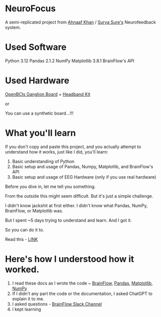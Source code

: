 # NeuroFocus

A semi-replicated project from [Ahnaaf Khan](https://ahnaafk.medium.com/creating-a-neurofeedback-program-with-python-c6153022a4e7) / [Surya Sure's](https://medium.com/@suryasure734/building-a-neurofeedback-program-to-assess-concentration-and-relaxation-25f38afc0fdd) Neurofeedback system.

# Used Software
Python 3.12 
Pandas 2.1.2 
NumPy 
Matplotlib 3.8.1
BrainFlow's API

# Used Hardware
[OpenBCIs Ganglion Board](https://shop.openbci.com/products/ganglion-board) + [Headband Kit](https://fri-fl-shop.com/products/headband-kit-for-openbci)

or

You can use a synthetic board...!!!

# What you'll learn

If you don't copy and paste this project, and you actually attempt to understand how it works, just like I did, you'll learn:

1. Basic understanding of Python
2. Basic setup and usage of Pandas, Numpy, Matplotlib, and BrainFlow's API
3. Basic setup and usage of EEG Hardware (only if you use real hardware)

Before you dive in, let me tell you something.

From the outside this might seem difficult. But it's just a simple challenge.

I didn't know jackshit at first either. I didn't know what Pandas, NumPy, BrainFlow, or Matplotlib was.

But I spent ~5 days trying to understand and learn. And I got it.

So you can do it to.

Read this - [LINK](https://www.linkedin.com/posts/vxnuaj_as-i-explore-bcis-signal-processing-and-activity-7129422585389289472-xiMr)

# Here's how I understood how it worked.

1. I read these docs as I wrote the code ~ [BrainFlow](https://brainflow.readthedocs.io/en/stable/UserAPI.html), [Pandas](https://pandas.pydata.org/docs/), [Matplotlib](https://matplotlib.org/stable/index.html), [NumPy](https://numpy.org/doc/1.26/user/index.html#user)
2. If I didn't any part the code or the documentation, I asked ChatGPT to explain it to me.
3. I asked questions - [BrainFlow Slack Channel](https://brainflow.org/2020-03-23-slack/)
4. I kept learning 